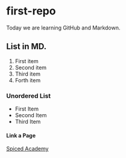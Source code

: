 # first-repo
Today we are learning GitHub and Markdown.

## List in MD.

1. First item
2. Second item
3. Third item
4. Forth item

### Unordered List

- First Item
- Second Item
- Third Item

#### Link a Page

[Spiced Academy](https://www.spiced-academy.com)
